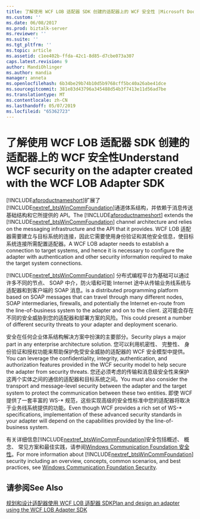 ```yaml
---
title: 了解使用 WCF LOB 适配器 SDK 创建的适配器上的 WCF 安全性 |Microsoft Docs
ms.custom: ''
ms.date: 06/08/2017
ms.prod: biztalk-server
ms.reviewer: ''
ms.suite: ''
ms.tgt_pltfrm: ''
ms.topic: article
ms.assetid: c1ee402b-ffda-42c1-8d85-d7cbe073a307
caps.latest.revision: 9
author: MandiOhlinger
ms.author: mandia
manager: anneta
ms.openlocfilehash: 6b34be29b74b10d5b9768cff5bc40a26abe41dce
ms.sourcegitcommit: 381e83d43796a345488d54b3f7413e11d56ad7be
ms.translationtype: MT
ms.contentlocale: zh-CN
ms.lasthandoff: 05/07/2019
ms.locfileid: "65362723"
---
```

# <a name="understand-wcf-security-on-the-adapter-created-with-the-wcf-lob-adapter-sdk"></a><span data-ttu-id="0e261-102">了解使用 WCF LOB 适配器 SDK 创建的适配器上的 WCF 安全性</span><span class="sxs-lookup"><span data-stu-id="0e261-102">Understand WCF security on the adapter created with the WCF LOB Adapter SDK</span></span>
<span data-ttu-id="0e261-103">[!INCLUDE[afproductnameshort](../../includes/afproductnameshort-md.md)]扩展了[!INCLUDE[nextref_btsWinCommFoundation](../../includes/nextref-btswincommfoundation-md.md)]通道体系结构，并依赖于消息传送基础结构和它所提供的 API。</span><span class="sxs-lookup"><span data-stu-id="0e261-103">The [!INCLUDE[afproductnameshort](../../includes/afproductnameshort-md.md)] extends the [!INCLUDE[nextref_btsWinCommFoundation](../../includes/nextref-btswincommfoundation-md.md)] channel architecture and relies on the messaging infrastructure and the API that it provides.</span></span>  <span data-ttu-id="0e261-104">WCF LOB 适配器需要建立与目标系统的连接，因此它需要使用身份验证和其他安全信息，使目标系统连接所需配置适配器。</span><span class="sxs-lookup"><span data-stu-id="0e261-104">A WCF LOB adapter needs to establish a connection to target systems, and hence it is necessary to configure the adapter with authentication and other security information required to make the target system connections.</span></span>  
  
 [!INCLUDE[nextref_btsWinCommFoundation](../../includes/nextref-btswincommfoundation-md.md)] <span data-ttu-id="0e261-105">分布式编程平台为基础可以通过许多不同的节点、 SOAP 中介，防火墙和可能 Internet 途中从传输业务线系统与适配器和到客户端的 SOAP 消息。</span><span class="sxs-lookup"><span data-stu-id="0e261-105">is a distributed programming platform based on SOAP messages that can travel through many different nodes, SOAP intermediaries, firewalls, and potentially the Internet en-route from the line-of-business system to the adapter and on to the client.</span></span> <span data-ttu-id="0e261-106">这可能会存在不同的安全威胁到您的适配器和部署方案的风险。</span><span class="sxs-lookup"><span data-stu-id="0e261-106">This could present a number of different security threats to your adapter and deployment scenario.</span></span>  
  
 <span data-ttu-id="0e261-107">安全在任何企业体系结构解决方案中扮演的主要部分。</span><span class="sxs-lookup"><span data-stu-id="0e261-107">Security plays a major part in any enterprise architecture solution.</span></span> <span data-ttu-id="0e261-108">您可以利用机密性、 完整性、 身份验证和授权功能来帮助保护免受安全威胁的适配器的 WCF 安全模型中提供。</span><span class="sxs-lookup"><span data-stu-id="0e261-108">You can leverage the confidentiality, integrity, authentication, and authorization features provided in the WCF security model to help secure the adapter from security threats.</span></span> <span data-ttu-id="0e261-109">您还必须考虑的传输和消息级安全性来保护这两个实体之间的通信的适配器和目标系统之间。</span><span class="sxs-lookup"><span data-stu-id="0e261-109">You must also consider the transport and message-level security between the adapter and the target system to protect the communication between these two entities.</span></span> <span data-ttu-id="0e261-110">即使 WCF 提供了一套丰富的 WS-\* 规范，这些实现高级的安全性标准中您的适配器将取决于业务线系统提供的功能。</span><span class="sxs-lookup"><span data-stu-id="0e261-110">Even though WCF provides a rich set of WS-\* specifications, implementation of these advanced security standards in your adapter will depend on the capabilities provided by the line-of-business system.</span></span>  
  
 <span data-ttu-id="0e261-111">有关详细信息[!INCLUDE[nextref_btsWinCommFoundation](../../includes/nextref-btswincommfoundation-md.md)]安全包括概述、 概念、 常见方案和最佳实践，请参阅[Windows Communication Foundation 安全性](https://msdn.microsoft.com/library/ms732362.aspx)。</span><span class="sxs-lookup"><span data-stu-id="0e261-111">For more information about [!INCLUDE[nextref_btsWinCommFoundation](../../includes/nextref-btswincommfoundation-md.md)] security including an overview, concepts, common scenarios, and best practices, see [Windows Communication Foundation Security](https://msdn.microsoft.com/library/ms732362.aspx).</span></span>
  
## <a name="see-also"></a><span data-ttu-id="0e261-112">请参阅</span><span class="sxs-lookup"><span data-stu-id="0e261-112">See Also</span></span>  
 [<span data-ttu-id="0e261-113">规划和设计适配器使用 WCF LOB 适配器 SDK</span><span class="sxs-lookup"><span data-stu-id="0e261-113">Plan and design an adapter using the WCF LOB Adapter SDK</span></span>](../../adapters-and-accelerators/wcf-lob-adapter-sdk/plan-and-design-an-adapter-using-the-wcf-lob-adapter-sdk.md)